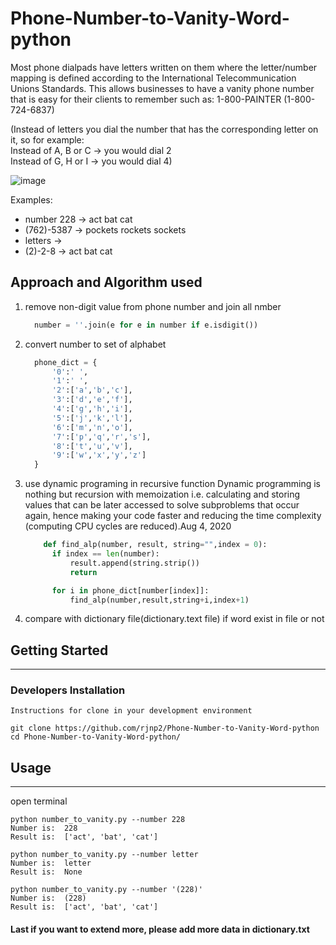 # Phone-Number-to-Vanity-Word-python

Most phone dialpads have letters written on them where the letter/number mapping is defined
according to the International Telecommunication Unions Standards. This allows businesses to
have a vanity phone number that is easy for their clients to remember such as:
1-800-PAINTER (1-800-724-6837)

(Instead of letters you dial the number that has the corresponding letter on it, so for
example:\
    Instead of A, B or C -> you would dial 2\
    Instead of G, H or I -> you would dial 4)

![image](https://user-images.githubusercontent.com/58425689/164577836-692b6396-1be7-4b3f-bd01-2cd9b68cfbdf.png)

Examples:
  - number 228 -> act bat cat
  - (762)-5387 -> pockets rockets sockets
  - letters ->
  - (2)-2-8 -> act bat cat

## Approach and Algorithm used
1. remove non-digit value from phone number and join all nmber
    ```python
      number = ''.join(e for e in number if e.isdigit())
     ```

2. convert number to set of alphabet
    ```python
      phone_dict = {
          '0':' ',
          '1':' ',
          '2':['a','b','c'],
          '3':['d','e','f'],
          '4':['g','h','i'],
          '5':['j','k','l'],
          '6':['m','n','o'],
          '7':['p','q','r','s'],
          '8':['t','u','v'],
          '9':['w','x','y','z']
      }
    ```
3. use dynamic programing in recursive function
  Dynamic programming is nothing but recursion with memoization i.e. calculating and storing values that can be later accessed to solve subproblems that occur again, hence making your code faster and reducing the time complexity (computing CPU cycles are reduced).Aug 4, 2020
    ```python
        def find_alp(number, result, string="",index = 0):
          if index == len(number):
              result.append(string.strip())
              return

          for i in phone_dict[number[index]]:
              find_alp(number,result,string+i,index+1)
     ```

4. compare with dictionary file(dictionary.text file) if word exist in file or not

## Getting Started
<hr>

### Developers Installation
    Instructions for clone in your development environment

    git clone https://github.com/rjnp2/Phone-Number-to-Vanity-Word-python
    cd Phone-Number-to-Vanity-Word-python/

## Usage
<hr>
open terminal 

    python number_to_vanity.py --number 228
    Number is:  228
    Result is:  ['act', 'bat', 'cat']

    python number_to_vanity.py --number letter
    Number is:  letter
    Result is:  None

    python number_to_vanity.py --number '(228)'
    Number is:  (228)
    Result is:  ['act', 'bat', 'cat']

#### Last if you want to extend more, please add more data in dictionary.txt


